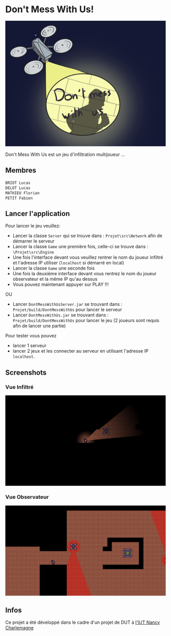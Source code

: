 # Don't Mess With Us!
![Banner](https://github.com/Florian-Math/DontMessWithUs/blob/master/Projet/images/DontMessWithTheLogo.png)

Don't Mess With Us est un jeu d'infiltration multijoueur ...

## Membres
````
BRIOT Lucas
DELOT Lucas
MATHIEU Florian
PETIT Fabien
````

## Lancer l'application

Pour lancer le jeu veuillez:

 - Lancer la classe `Server` qui se trouve dans : `Projet\src\Network` afin de démarrer le serveur
 - Lancer la classe `Game` une première fois, celle-ci se trouve dans : `\Projet\src\Engine`
 - Une fois l'interface devant vous veuillez rentrer le nom du joueur infiltré et l'adresse IP utiliser (`localhost` si démarré en local)
 - Lancer la classe `Game` une seconde fois
 - Une fois la deuxième interface devant vous rentrez le nom du joueur observateur et la même IP qu'au dessus
 - Vous pouvez maintenant appuyer sur PLAY !!!

OU

 - Lancer `DontMessWithUsServer.jar` se trouvant dans : `Projet/build/DontMessWithUs` pour lancer le serveur
 - Lancer `DontMessWithUs.jar` se trouvant dans : `Projet/build/DontMessWithUs` pour lancer le jeu
(2 joueurs sont requis afin de lancer une partie)

Pour tester vous pouvez
 - lancer 1 serveur
 - lancer 2 jeux et les connecter au serveur en utilisant l'adresse IP `localhost`.

## Screenshots

### Vue Infiltré
![AppScreenshot1](https://github.com/Florian-Math/DontMessWithUs/blob/master/Screenshots/Capture1.png)
### Vue Observateur
![AppScreenshot2](https://github.com/Florian-Math/DontMessWithUs/blob/master/Screenshots/Capture2.png)

## Infos
Ce projet a été développé dans le cadre d'un projet de DUT à [l'IUT Nancy Charlemagne](https://iut-charlemagne.univ-lorraine.fr)
